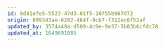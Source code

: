 ```yaml
---
id: 8d81efe5-5523-47d3-81f5-10755b967d72
origin: 899343ae-6282-464f-9cb7-f312ec6f52af
updated_by: 3574a48a-d509-4c9e-9e37-5b83b6cfdc78
updated_at: 1649691085
---
```

